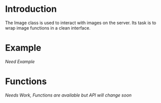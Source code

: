 # Introduction #

The Image class is used to interact with images on the server. Its task is to wrap image functions in a clean interface.

# Example #
_Need Example_

# Functions #
_Needs Work, Functions are available but API will change soon_